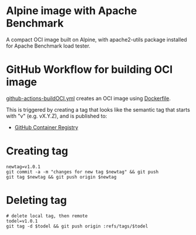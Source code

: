 # Alpine image with Apache Benchmark

A compact OCI image built on Alpine, with apache2-utils package installed for Apache Benchmark load tester.

# GitHub Workflow for building OCI image

[github-actions-buildOCI.yml](.github/workflows/github-actions-buildOCI.yml) creates an OCI image using [Dockerfile](dockerfile).

This is triggered by creating a tag that looks like the semantic tag that starts with "v" (e.g. vX.Y.Z), and is published to:

* [GitHub Container Registry](https://github.blog/2020-09-01-introducing-github-container-registry/)


# Creating tag

```
newtag=v1.0.1
git commit -a -m "changes for new tag $newtag" && git push
git tag $newtag && git push origin $newtag
```

# Deleting tag

```
# delete local tag, then remote
todel=v1.0.1
git tag -d $todel && git push origin :refs/tags/$todel
```



